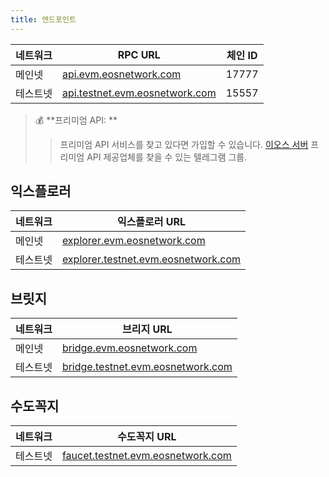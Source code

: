 ```yaml
---
title: 엔드포인트
---
```


<head><title>EOS EVM 엔드포인트</title></head>

| 네트워크 | RPC URL | 체인 ID | 
| --- |--------------------|----------|
| 메인넷 | [api.evm.eosnetwork.com](https://api.evm.eosnetwork.com)                 | 17777 | 
| 테스트넷 | [api.testnet.evm.eosnetwork.com](https://api.testnet.evm.eosnetwork.com) | 15557 | 

>💰 **프리미엄 API: **
> >프리미엄 API 서비스를 찾고 있다면 가입할 수 있습니다. 
> [이오스 서버](https://t.me/eosservers) 프리미엄 API 제공업체를 찾을 수 있는 텔레그램 그룹.

## 익스플로러

| 네트워크 | 익스플로러 URL |
| --- |--------------------|
| 메인넷 | [explorer.evm.eosnetwork.com](https://explorer.evm.eosnetwork.com)                 |
| 테스트넷 | [explorer.testnet.evm.eosnetwork.com](https://explorer.testnet.evm.eosnetwork.com) |

## 브릿지

| 네트워크 | 브리지 URL |
| --- |--------------------|
| 메인넷 | [bridge.evm.eosnetwork.com](https://bridge.evm.eosnetwork.com)                 |
| 테스트넷 | [bridge.testnet.evm.eosnetwork.com](https://bridge.testnet.evm.eosnetwork.com) |

## 수도꼭지

| 네트워크 | 수도꼭지 URL |
| --- |--------------------|
| 테스트넷 | [faucet.testnet.evm.eosnetwork.com](https://faucet.testnet.evm.eosnetwork.com) |



